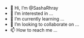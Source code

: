 - 👋 Hi, I’m @SashaRhray
- 👀 I’m interested in ...
- 🌱 I’m currently learning ...
- 💞️ I’m looking to collaborate on ...
- 📫 How to reach me ...

<!---
SashaRhray/SashaRhray is a ✨ special ✨ repository because its `README.md` (this file) appears on your GitHub profile.
You can click the Preview link to take a look at your changes.
--->

